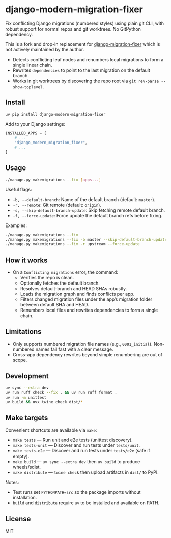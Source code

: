 # django-modern-migration-fixer

Fix conflicting Django migrations (numbered styles) using plain git CLI, with robust support for normal repos and git worktrees. No GitPython dependency.

This is a fork and drop-in replacement for [django-migration-fixer](https://github.com/tj-django/django-migration-fixer) which is not actively maintained by the author.

- Detects conflicting leaf nodes and renumbers local migrations to form a single linear chain.
- Rewrites `dependencies` to point to the last migration on the default branch.
- Works in git worktrees by discovering the repo root via `git rev-parse --show-toplevel`.

## Install

```bash
uv pip install django-modern-migration-fixer
```

Add to your Django settings:

```python
INSTALLED_APPS = [
    # ...
    "django_modern_migration_fixer",
    # ...
]
```

## Usage

```bash
./manage.py makemigrations --fix [apps...]
```

Useful flags:
- `-b, --default-branch`: Name of the default branch (default: `master`).
- `-r, --remote`: Git remote (default: `origin`).
- `-s, --skip-default-branch-update`: Skip fetching remote default branch.
- `-f, --force-update`: Force update the default branch refs before fixing.

Examples:

```bash
./manage.py makemigrations --fix
./manage.py makemigrations --fix -b master --skip-default-branch-update
./manage.py makemigrations --fix -r upstream --force-update
```

## How it works

- On a `Conflicting migrations` error, the command:
  - Verifies the repo is clean.
  - Optionally fetches the default branch.
  - Resolves default-branch and HEAD SHAs robustly.
  - Loads the migration graph and finds conflicts per app.
  - Filters changed migration files under the app’s migration folder between default SHA and HEAD.
  - Renumbers local files and rewrites dependencies to form a single chain.

## Limitations

- Only supports numbered migration file names (e.g., `0001_initial`). Non-numbered names fail fast with a clear message.
- Cross-app dependency rewrites beyond simple renumbering are out of scope.

## Development

```bash
uv sync --extra dev
uv run ruff check --fix . && uv run ruff format .
uv run -m unittest
uv build && uvx twine check dist/*
```

## Make targets

Convenient shortcuts are available via `make`:

- `make tests` — Run unit and e2e tests (unittest discovery).
- `make tests-unit` — Discover and run tests under `tests/unit`.
- `make tests-e2e` — Discover and run tests under `tests/e2e` (safe if empty).
- `make build` — `uv sync --extra dev` then `uv build` to produce wheels/sdist.
- `make distribute` — `twine check` then upload artifacts in `dist/` to PyPI.

Notes:
- Test runs set `PYTHONPATH=src` so the package imports without installation.
- `build` and `distribute` require `uv` to be installed and available on PATH.

## License

MIT
